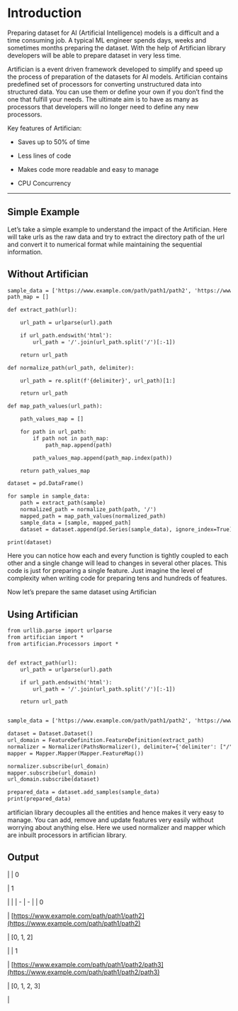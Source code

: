 # Introduction

Preparing dataset for AI (Artificial Intelligence) models is a difficult and a time consuming job.
A typical ML engineer spends days, weeks and sometimes months preparing the dataset. With the help
of Artifician library developers will be able to prepare dataset in very less time.

Artifician is a event driven framework developed to simplify and speed up the process of preparation
of the datasets for AI models. Artifician contains predefined set of processors for converting unstructured
data into structured data. You can use them or define your own if you don’t find the one that fulfill your needs.
The ultimate aim is to have as many as processors that developers will no longer need to define any new processors.

Key features of Artifician:


* Saves up to 50% of time


* Less lines of code


* Makes code more readable and easy to manage


* CPU Concurrency


---

## Simple Example

Let’s take a simple example to understand the impact of the Artifician.
Here will take urls as the raw data and try to extract the directory path of the url
and convert it to numerical format while maintaining the sequential information.

## Without Artifician

```default
sample_data = ['https://www.example.com/path/path1/path2', 'https://www.example.com/path/path1/path2/path3']
path_map = []

def extract_path(url):

    url_path = urlparse(url).path

    if url_path.endswith('html'):
        url_path = '/'.join(url_path.split('/')[:-1])

    return url_path

def normalize_path(url_path, delimiter):

    url_path = re.split(f'{delimiter}', url_path)[1:]

    return url_path

def map_path_values(url_path):

    path_values_map = []

    for path in url_path:
        if path not in path_map:
            path_map.append(path)

        path_values_map.append(path_map.index(path))

    return path_values_map

dataset = pd.DataFrame()

for sample in sample_data:
    path = extract_path(sample)
    normalized_path = normalize_path(path, '/')
    mapped_path = map_path_values(normalized_path)
    sample_data = [sample, mapped_path]
    dataset = dataset.append(pd.Series(sample_data), ignore_index=True)

print(dataset)
```

Here you can notice how each and every function is tightly coupled to each other and a single change will
lead to changes in several other places. This code is just for preparing a single feature.
Just imagine the level of complexity when writing code for preparing tens and hundreds of features.

Now let’s prepare the same dataset using Artifician

## Using Artifician

```default
from urllib.parse import urlparse
from artifician import *
from artifician.Processors import *


def extract_path(url):
    url_path = urlparse(url).path

    if url_path.endswith('html'):
        url_path = '/'.join(url_path.split('/')[:-1])

    return url_path


sample_data = ['https://www.example.com/path/path1/path2', 'https://www.example.com/path/path1/path2/path3']

dataset = Dataset.Dataset()
url_domain = FeatureDefinition.FeatureDefinition(extract_path)
normalizer = Normalizer(PathsNormalizer(), delimiter={'delimiter': ["/"]})
mapper = Mapper.Mapper(Mapper.FeatureMap())

normalizer.subscribe(url_domain)
mapper.subscribe(url_domain)
url_domain.subscribe(dataset)

prepared_data = dataset.add_samples(sample_data)
print(prepared_data)
```

artifician library decouples all the entities and hence makes it very easy to manage.
You can add, remove and update features very easily without worrying about anything else.
Here we used normalizer and mapper which are inbuilt processors in artifician library.

## Output

|  | 0

 | 1

 |
|  | - | - |
| 0

 | [https://www.example.com/path/path1/path2](https://www.example.com/path/path1/path2)

 | [0, 1, 2]

 |
| 1

 | [https://www.example.com/path/path1/path2/path3](https://www.example.com/path/path1/path2/path3)

 | [0, 1, 2, 3]

 |
